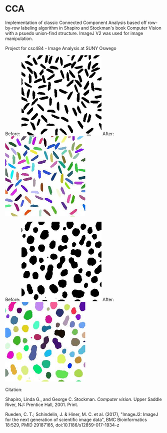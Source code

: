 # CCA
Implementation of classic Connected Component Analysis based off row-by-row labeling algorithm in Shapiro and Stockman's book Computer Vision with a psuedo union-find structure.
ImageJ V2 was used for image manipulation.

Project for csc484 - Image Analysis at SUNY Oswego

Before:
![RiceEx1](ConnectedComponentProject/rice1.png)
After:
![RiceEx2](ConnectedComponentProject/Colorrice1.jpg)


Before:
![BlobEx1](ConnectedComponentProject/blobs.jpg)
After:
![BlobEx2](ConnectedComponentProject/Colorblobs.jpg)



Citation:

Shapiro, Linda G., and George C. Stockman. *Computer vision*. Upper Saddle River, NJ: Prentice Hall, 2001. Print.

Rueden, C. T.; Schindelin, J. & Hiner, M. C. et al. (2017), "ImageJ2: ImageJ for the next generation of scientific image data", BMC Bioinformatics 18:529, PMID 29187165, doi:10.1186/s12859-017-1934-z 

